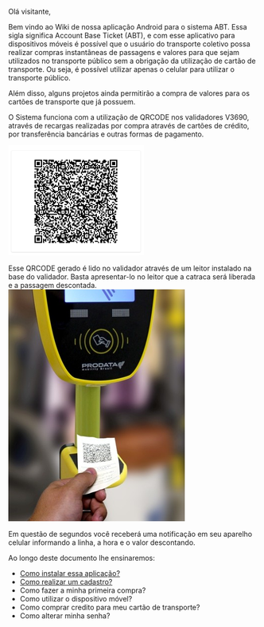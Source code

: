 Olá visitante,

Bem vindo ao Wiki de nossa aplicação Android para o sistema ABT.
Essa sigla significa Account Base Ticket (ABT), e com esse aplicativo para dispositivos móveis é possível que o usuário do transporte coletivo possa realizar compras instantâneas de passagens e valores para que sejam utilizados no transporte público sem a obrigação da utilização de cartão de transporte. Ou seja, é possível utilizar apenas o celular para utilizar o transporte público.

Além disso, alguns projetos ainda permitirão a compra de valores para os cartões de transporte que já possuem. 

O Sistema funciona com a utilização de QRCODE nos validadores V3690, através de recargas realizadas por compra através de cartões de crédito, por transferência bancárias e outras formas de pagamento.

![image.png](/.attachments/image-3f8904f9-e1dc-4554-86ff-e8eee41ec3d4.png)<br>

Esse QRCODE gerado é lido no validador através de um leitor instalado na base do validador. Basta apresentar-lo no leitor que a catraca será liberada e a passagem descontada.<br>
![image.png](/.attachments/image-40185a6f-5bfb-4f5b-81c0-3759548511d7.png)<br>



Em questão de segundos você receberá uma notificação em seu aparelho celular informando a linha, a hora e o valor descontando.




Ao longo deste documento lhe ensinaremos:

- [Como instalar essa aplicação?](/ABT-%2D-app-Android/1.-%2D-Como-instalar-o-ABT-em-meu-celular?)
- [Como realizar um cadastro?](/ABT-%2D-app-Android/2.1-%2D-Como-realizar-o-cadastro.-Parte-1)
- Como fazer a minha primeira compra?
- Como utilizar o dispositivo móvel?
- Como comprar credito para meu cartão de transporte?
- Como alterar minha senha?